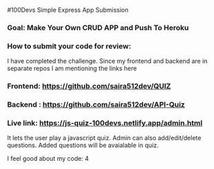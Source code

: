 #100Devs Simple Express App Submission

### Goal: Make Your Own CRUD APP and Push To Heroku

### How to submit your code for review:
I have completed the challenge. Since my frontend and backend are in separate repos I am mentioning the links here
### Frontend: https://github.com/saira512dev/QUIZ
### Backend : https://github.com/saira512dev/API-Quiz

### Live link: https://js-quiz-100devs.netlify.app/admin.html

It lets the user play a javascript quiz. Admin can also add/edit/delete questions. Added questions will be avaialable in quiz.

I feel good about my code: 4
```
